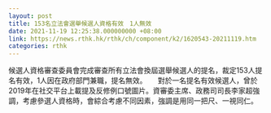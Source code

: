 ```yaml
---
layout: post
title: 153名立法會選舉候選人資格有效　1人無效
date: 2021-11-19 12:25:38.000000000 +08:00
link: https://news.rthk.hk/rthk/ch/component/k2/1620543-20211119.htm
categories: rthk
---
```


候選人資格審查委員會完成審查所有立法會換屆選舉候選人的提名，裁定153人提名有效，1人因在政府部門兼職，提名無效。
　
對於一名提名有效候選人，曾於2019年在社交平台上載提及反修例口號圖片。資審委主席、政務司司長李家超強調，考慮參選人資格時，會綜合考慮不同因素，強調是用同一把尺、一視同仁。

